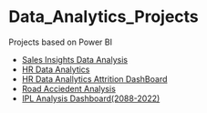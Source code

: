 # Data_Analytics_Projects
Projects based on Power BI

  - [Sales Insights Data Analysis](https://github.com/TejasPosupo/Data_Analytics_Projects/tree/PowerBi_Projects/Sales%20Insights%20Data%20Analysis%20Project)
  - [HR Data Analytics](https://github.com/TejasPosupo/Data_Analytics_Projects/tree/PowerBi_Projects/HR_Data%20Analytics)
  - [HR Data Anallytics Attrition DashBoard](https://github.com/TejasPosupo/Data_Analytics_Projects/tree/PowerBi_Projects/HR%20Data%20Analytics%20Project-2)
  - [Road Acciedent Analysis](https://github.com/TejasPosupo/Data_Analytics_Projects/tree/PowerBi_Projects/Road%20Accident%20Analysis)
  - [IPL Analysis Dashboard(2088-2022)](https://github.com/TejasPosupo/Data_Analytics_Projects/tree/PowerBi_Projects/IPL%20Analytics%20(2008-2022))
